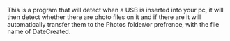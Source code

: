 This is a program that will detect when a USB is inserted into your pc, it will then detect whether there are photo files on it and if there are it will automatically transfer them to the Photos folder/or prefrence, with the file name of DateCreated.
